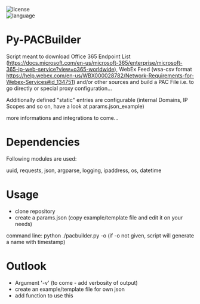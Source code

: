 ![license](https://img.shields.io/github/license/leinadred/PY-PACBuilder)	
![language](https://img.shields.io/github/languages/top/leinadred/PY-PACBuilder)

# Py-PACBuilder

Script meant to download Office 365 Endpoint List (https://docs.microsoft.com/en-us/microsoft-365/enterprise/microsoft-365-ip-web-service?view=o365-worldwide), WebEx Feed (wsa-csv format https://help.webex.com/en-us/WBX000028782/Network-Requirements-for-Webex-Services#id_134751) and/or other sources and build a PAC File i.e. to go directly or special proxy configuration...

Additionally defined "static" entries are configurable (internal Domains, IP Scopes and so on, have a look at params.json_example)


more informations and integrations to come... 

# Dependencies
Following modules are used:

uuid,
requests,
json,
argparse,
logging,
ipaddress,
os,
datetime

# Usage
- clone repository
- create a params.json (copy example/template file and edit it on your needs)

command line:
python ./pacbuilder.py -o <destinationfilename>
(if -o not given, script will generate a name with timestamp)

# Outlook
- Argument '-v' (to come - add verbosity of output)
- create an example/template file for own json
- add function to use this

